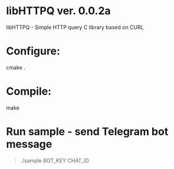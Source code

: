 # libHTTPQ ver. 0.0.2a
libHTTPQ - Simple HTTP query C library based on CURL

# Configure:
cmake .

# Compile:
make

# Run sample - send Telegram bot message
> ./sample BOT_KEY CHAT_ID
